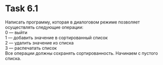 # Task 6.1
Написать программу, которая в диалоговом режиме позволяет осуществлять следующие операции:  
0 — выйти  
1 — добавить значение в сортированный список  
2 — удалить значение из списка  
3 — распечатать список  
Все операции должны сохранять сортированность. Начинаем с пустого списка.